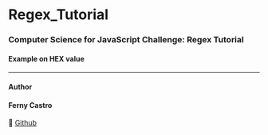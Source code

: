 # Regex_Tutorial


### Computer Science for JavaScript Challenge: Regex Tutorial

#### Example on HEX value

---

#### Author

#### Ferny Castro
🔗 [Github](https://github.com/FernyCastro8)